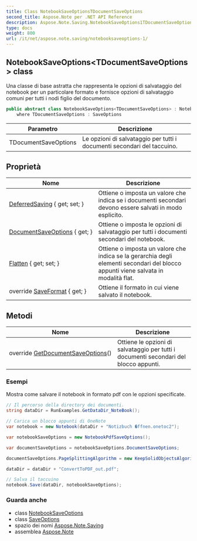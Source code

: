 ```yaml
---
title: Class NotebookSaveOptionsTDocumentSaveOptions
second_title: Aspose.Note per .NET API Reference
description: Aspose.Note.Saving.NotebookSaveOptions1TDocumentSaveOptions classe. Una classe di base astratta che rappresenta le opzioni di salvataggio del notebook per un particolare formato e fornisce opzioni di salvataggio comuni per tutti i nodi figlio del documento.
type: docs
weight: 800
url: /it/net/aspose.note.saving/notebooksaveoptions-1/
---
```

## NotebookSaveOptions&lt;TDocumentSaveOptions&gt; class

Una classe di base astratta che rappresenta le opzioni di salvataggio del notebook per un particolare formato e fornisce opzioni di salvataggio comuni per tutti i nodi figlio del documento.

```csharp
public abstract class NotebookSaveOptions<TDocumentSaveOptions> : NotebookSaveOptions
    where TDocumentSaveOptions : SaveOptions
```

| Parametro | Descrizione |
| --- | --- |
| TDocumentSaveOptions | Le opzioni di salvataggio per tutti i documenti secondari del taccuino. |

## Proprietà

| Nome | Descrizione |
| --- | --- |
| [DeferredSaving](../../aspose.note.saving/notebooksaveoptions/deferredsaving/) { get; set; } | Ottiene o imposta un valore che indica se i documenti secondari devono essere salvati in modo esplicito. |
| [DocumentSaveOptions](../../aspose.note.saving/notebooksaveoptions-1/documentsaveoptions/) { get; } | Ottiene o imposta le opzioni di salvataggio per tutti i documenti secondari del notebook. |
| [Flatten](../../aspose.note.saving/notebooksaveoptions/flatten/) { get; set; } | Ottiene o imposta un valore che indica se la gerarchia degli elementi secondari del blocco appunti viene salvata in modalità flat. |
| override [SaveFormat](../../aspose.note.saving/notebooksaveoptions-1/saveformat/) { get; } | Ottiene il formato in cui viene salvato il notebook. |

## Metodi

| Nome | Descrizione |
| --- | --- |
| override [GetDocumentSaveOptions](../../aspose.note.saving/notebooksaveoptions-1/getdocumentsaveoptions/)() | Ottiene le opzioni di salvataggio per tutti i documenti secondari del blocco appunti. |

### Esempi

Mostra come salvare il notebook in formato pdf con le opzioni specificate.

```csharp
// Il percorso della directory dei documenti.
string dataDir = RunExamples.GetDataDir_NoteBook();

// Carica un blocco appunti di OneNote
var notebook = new Notebook(dataDir + "Notizbuch �ffnen.onetoc2");

var notebookSaveOptions = new NotebookPdfSaveOptions();

var documentSaveOptions = notebookSaveOptions.DocumentSaveOptions;

documentSaveOptions.PageSplittingAlgorithm = new KeepSolidObjectsAlgorithm();

dataDir = dataDir + "ConvertToPDF_out.pdf";

// Salva il taccuino
notebook.Save(dataDir, notebookSaveOptions);
```

### Guarda anche

* class [NotebookSaveOptions](../notebooksaveoptions/)
* class [SaveOptions](../saveoptions/)
* spazio dei nomi [Aspose.Note.Saving](../../aspose.note.saving/)
* assemblea [Aspose.Note](../../)



